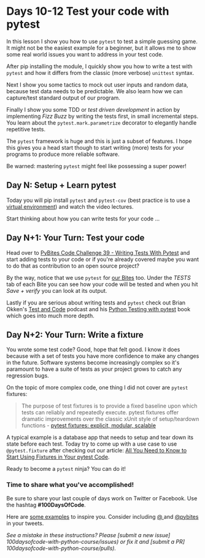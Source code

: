 # Days 10-12 Test your code with pytest

In this lesson I show you how to use `pytest` to test a simple guessing game. It might not be the easiest example for a beginner, but it allows me to show some real world issues you want to address in your test code. 

After pip installing the module, I quickly show you how to write a test with `pytest` and how it differs from the classic (more verbose) `unittest` syntax.

Next I show you some tactics to mock out user inputs and random data, because test data needs to be predictable. We also learn how we can capture/test standard output of our program. 

Finally I show you some TDD or _test driven development_ in action by implementing _Fizz Buzz_ by writing the tests first, in small incremental steps. You learn about the `pytest.mark.parametrize` decorator to elegantly handle repetitive tests.

The `pytest` framework is huge and this is just a subset of features. I hope this gives you a head start though to start writing (more) tests for your programs to produce more reliable software. 

Be warned: mastering `pytest` might feel like possessing a super power!

## Day N: Setup + Learn pytest

Today you will pip install `pytest` and `pytest-cov` (best practice is to use a [virtual environment](https://pybit.es/the-beauty-of-virtualenv.html)) and watch the video lectures. 

Start thinking about how you can write tests for your code ...

## Day N+1: Your Turn: Test your code

Head over to [PyBites Code Challenge 39 - Writing Tests With Pytest](https://codechalleng.es/challenges/39/) and start adding tests to your code or if you're already covered maybe you want to do that as contribution to an open source project? 

By the way, notice that we use `pytest` for [our Bites](https://codechalleng.es/bites/) too. Under the _TESTS_ tab of each Bite you can see how your code will be tested and when you hit _Save + verify_ you can look at its output. 

Lastly if you are serious about writing tests and `pytest` check out Brian Okken's [Test and Code](http://testandcode.com) podcast and his [Python Testing with pytest](https://pragprog.com/book/bopytest/python-testing-with-pytest) book which goes into much more depth.

## Day N+2: Your Turn: Write a fixture

You wrote some test code? Good, hope that felt good. I know it does because with a set of tests you have more confidence to make any changes in the future. Software systems become increasingly complex so it's paramount to have a suite of tests as your project grows to catch any regression bugs. 

On the topic of more complex code, one thing I did not cover are `pytest` fixtures:

> The purpose of test fixtures is to provide a fixed baseline upon which tests can reliably and repeatedly execute. pytest fixtures offer dramatic improvements over the classic xUnit style of setup/teardown functions - [pytest fixtures: explicit, modular, scalable](https://docs.pytest.org/en/latest/fixture.html)

A typical example is a database app that needs to setup and tear down its state before each test. Today try to come up with a use case to use `@pytest.fixture` after checking out our article: [All You Need to Know to Start Using Fixtures in Your pytest Code](https://pybit.es/pytest-fixtures.html).

Ready to become a `pytest` ninja? You can do it!

### Time to share what you've accomplished!

Be sure to share your last couple of days work on Twitter or Facebook. Use the hashtag **#100DaysOfCode**. 

Here are [some examples](https://twitter.com/search?q=%23100DaysOfCode) to inspire you. Consider including [@  ](https://twitter.com/  ) and [@pybites](https://twitter.com/pybites) in your tweets.

*See a mistake in these instructions? Please [submit a new issue] 100daysofcode-with-python-course/issues) or fix it and [submit a PR] 100daysofcode-with-python-course/pulls).*
